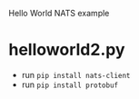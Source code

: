 Hello World NATS example

# helloworld2.py
* run `pip install nats-client`
* run `pip install protobuf`


